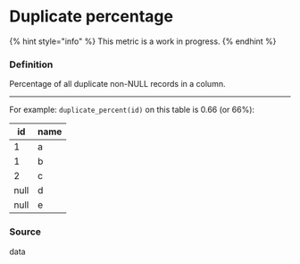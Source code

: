 # Duplicate percentage

{% hint style="info" %}
This metric is a work in progress.
{% endhint %}

### Definition

Percentage of all duplicate non-NULL records in a column.

***

For example: `duplicate_percent(id)` on this table is 0.66 (or 66%):

| id   | name |
| ---- | ---- |
| 1    | a    |
| 1    | b    |
| 2    | c    |
| null | d    |
| null | e    |

### Source

data

